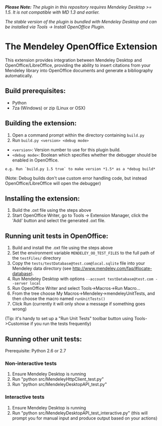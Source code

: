*__Please Note:__  The plugin in this repository requires Mendeley Desktop >= 1.5.  It is not compatible with MD 1.3 and earlier.*

*The stable version of the plugin is bundled with Mendeley Desktop and can be installed via Tools -> Install OpenOffice Plugin.*

# The Mendeley OpenOffice Extension

This extension provides integration between Mendeley Desktop and OpenOffice/LibreOffice,
providing the ability to insert citations from your Mendeley library into OpenOffice documents
and generate a bibliography automatically.

## Build prerequisites:

 * Python
 * 7za (Windows) or zip (Linux or OSX)

## Building the extension:

 1. Open a command prompt within the directory containing `build.py`
 2. Run `build.py <version> <debug mode>`
   * `<version>`: Version number to use for this plugin build.
   * `<debug mode>`: Boolean which specifies whether the debugger should be enabled in OpenOffice.

	e.g. Run `build.py 1.5 true` to make version *1.5* as a *debug build*

(Note: Debug builds don't use custom error handling code, but instead OpenOffice/LibreOffice will open the debugger)

## Installing the extension:

 1. Build the .oxt file using the steps above
 2. Start OpenOffice Writer, go to Tools -> Extension Manager, click the 'Add' button and select the generated .oxt file.

## Running unit tests in OpenOffice:

 1. Build and install the .oxt file using the steps above
 2. Set the environment variable `MENDELEY_OO_TEST_FILES` to the full path of the `testFiles/` directory
 3. Copy the `tests/testDatabase@test.com@local.sqlite` file into your Mendeley data directory (see http://www.mendeley.com/faq/#locate-database).
 4. Run Mendeley Desktop with options `--account testDatabase@test.com --server local`
 5. Run OpenOffice Writer and select Tools->Macros->Run Macro... 
 6. From the tree choose My Macros->Mendeley->mendeleyUnitTests, and then choose the macro named `runUnitTests()`
 7. Click Run (currently it will only show a message if something goes wrong)

(Tip: it's handy to set up a "Run Unit Tests" toolbar button using Tools->Customise if you run the tests frequently)

## Running other unit tests:

 Prerequisite: Python 2.6 or 2.7

### Non-interactive tests

 1. Ensure Mendeley Desktop is running
 2. Run "python src/MendeleyHttpClient\_test.py"
 3. Run "python src/MendeleyDesktopAPI\_test.py"

### Interactive tests

 1. Ensure Mendeley Desktop is running
 2. Run "python src/MendeleyDesktopAPI\_test\_interactive.py"
    (this will prompt you for manual input and produce output based on your actions)


